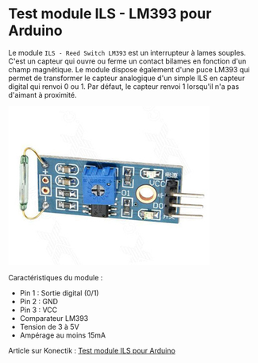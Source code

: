 Test module ILS - LM393 pour Arduino
=====================================

Le module  `ILS - Reed Switch LM393` est un interrupteur à lames souples. C'est un capteur qui ouvre ou ferme un contact bilames en fonction d'un champ magnétique.
Le module dispose également d'une puce LM393 qui permet de transformer le capteur analogique d'un simple ILS en capteur digital qui renvoi 0 ou 1.
Par défaut, le capteur renvoi 1 lorsqu'il n'a pas d'aimant à proximité.

![Module ILS](Reed_Switch_LM393.jpg)


Caractéristiques du module :

- Pin 1 : Sortie digital (0/1)  
- Pin 2 : GND  
- Pin 3 : VCC  
- Comparateur LM393  
- Tension de 3 à 5V  
- Ampérage au moins 15mA  


Article sur Konectik : [Test module ILS pour Arduino ](http://www.konectik.com/2017/02/22/test-ils-reed-switch-arduino/)